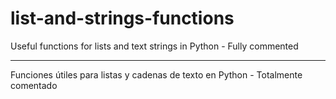 # list-and-strings-functions

Useful functions for lists and text strings in Python - Fully commented

----------------------------------------------------------------------

Funciones útiles para listas y cadenas de texto en Python - Totalmente comentado
